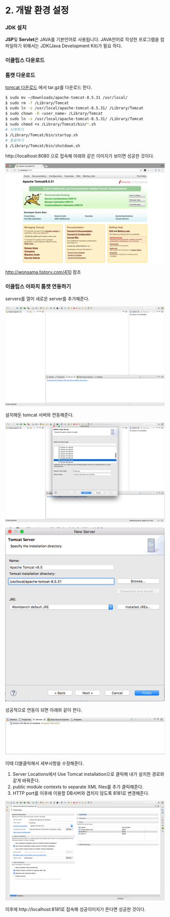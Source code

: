 # 2. 개발 환경 설정

### JDK 설치

**JSP**및 **Servlet**은 JAVA를 기본언어로 사용됩니다. JAVA언어로 작성한 프로그램을 컴파일하기 위해서는 JDK(Java Development Kit)가 필요 하다.

### 이클립스 다운로드

### 톰캣 다운로드

[tomcat 다운로드](https://tomcat.apache.org/download-80.cgi) 에서 tar.gz를 다운로드 한다.

```bash
$ sudo mv ~/Downloads/apache-tomcat-8.5.31 /usr/local/
$ sudo rm -f /Library/Tomcat
$ sudo ln -s /usr/local/apache-tomcat-8.5.31/ /Library/Tomcat
$ sudo chown -R <user_name> /Library/Tomcat 
$ sudo ln -s /usr/local/apache-tomcat-8.5.31/ /Library/Tomcat
$ sudo chmod +x /Library/Tomcat/bin/*.sh
# 시작하기
$ /Library/Tomcat/bin/startup.sh
# 종료하기
$ /Library/Tomcat/bin/shutdown.sh
```

http://localhost:8080 으로 접속해 아래와 같은 이미지가 보이면 성공한 것이다.

![](images/3.png)

http://wonsama.tistory.com/410 참조



### 이클립스 아파치 톰캣 연동하기

servers를 열어 새로운 server를 추가해준다.

![](images/4.png)

설치해둔 tomcat 서버와 연동해준다.

![](images/5.png)

![](images/6.png)

성공적으로 연동이 되면 아래와 같이 뜬다.

![](images/7.png)

이때 더블클릭해서 세부사항을 수정해준다.

1. Server Locations에서 Use Tomcat installation으로 클릭해 내가 설치한 경로와 같게 바꿔준다.
2. public module contexts to separate XML files를 추가 클릭해준다.
3. HTTP port를 이후에 이용할 DB서버와 겹치지 않도록 8181로 변경해준다.

![](images/8.png)

이후에 http://localhost:8181로 접속해 성공이미지가 뜬다면 성공한 것이다.